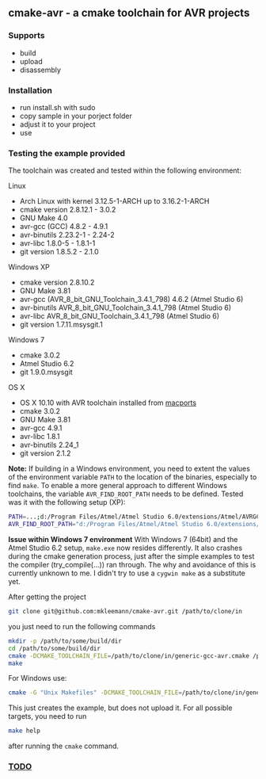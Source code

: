 ## cmake-avr - a cmake toolchain for AVR projects

### Supports
- build
- upload
- disassembly

### Installation
- run install.sh with sudo
- copy sample in your porject folder
- adjust it to your project
- use

### Testing the example provided

The toolchain was created and tested within the following environment:

Linux
* Arch Linux with kernel 3.12.5-1-ARCH up to 3.16.2-1-ARCH
* cmake version 2.8.12.1 - 3.0.2
* GNU Make 4.0
* avr-gcc (GCC) 4.8.2 - 4.9.1
* avr-binutils 2.23.2-1 - 2.24-2
* avr-libc 1.8.0-5 - 1.8.1-1
* git version 1.8.5.2 - 2.1.0

Windows XP
* cmake version 2.8.10.2
* GNU Make 3.81
* avr-gcc (AVR_8_bit_GNU_Toolchain_3.4.1_798) 4.6.2 (Atmel Studio 6)
* avr-binutils AVR_8_bit_GNU_Toolchain_3.4.1_798 (Atmel Studio 6)
* avr-libc AVR_8_bit_GNU_Toolchain_3.4.1_798 (Atmel Studio 6)
* git version 1.7.11.msysgit.1

Windows 7
* cmake 3.0.2
* Atmel Studio 6.2
* git 1.9.0.msysgit

OS X
* OS X 10.10 with AVR toolchain installed from [macports](http://macports.org)
* cmake 3.0.2
* GNU Make 3.81
* avr-gcc 4.9.1
* avr-libc 1.8.1
* avr-binutils 2.24_1
* git version 2.1.2

**Note:**
If building in a Windows environment, you need to extent the values of the
environment variable `PATH` to the location of the binaries, especially to
find `make`. To enable a more general approach to different Windows toolchains,
the variable `AVR_FIND_ROOT_PATH` needs to be defined. Tested was it with the
following setup (XP):

```bash
PATH=...;d:/Program Files/Atmel/Atmel Studio 6.0/extensions/Atmel/AVRGCC/3.4.1.81/AVRToolchain/bin;...
AVR_FIND_ROOT_PATH="d:/Program Files/Atmel/Atmel Studio 6.0/extensions/Atmel/AVRGCC/3.4.1.81/AVRToolchain/avr"
```
**Issue within Windows 7 environment**
With Windows 7 (64bit) and the Atmel Studio 6.2 setup, `make.exe` now resides
differently. It also crashes during the cmake generation process, just after the
simple examples to test the compiler (try_compile(...)) ran through. The why and
avoidance of this is currently unknown to me. I didn't try to use a `cygwin make` as
a substitute yet.

After getting the project

```bash
git clone git@github.com:mkleemann/cmake-avr.git /path/to/clone/in
```

you just need to run the following commands

```bash
mkdir -p /path/to/some/build/dir
cd /path/to/some/build/dir
cmake -DCMAKE_TOOLCHAIN_FILE=/path/to/clone/in/generic-gcc-avr.cmake /path/to/clone/in/example
make
```

For Windows use:
```bash
cmake -G "Unix Makefiles" -DCMAKE_TOOLCHAIN_FILE=/path/to/clone/in/generic-gcc-avr.cmake /path/to/clone/in/example
```

This just creates the example, but does not upload it. For all possible targets, you need to run

```bash
make help
```

after running the `cmake` command.

### [TODO](./TODO.md)
